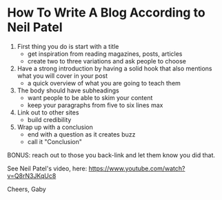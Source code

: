 # How To Write A Blog According to Neil Patel

1. First thing you do is start with a title
    - get inspiration from reading magazines, posts, articles
    - create two to three variations and ask people to choose 
2. Have a strong introduction by having a solid hook that also mentions what you will cover in your post
   - a quick overview of what you are going to teach them
3. The body should have subheadings
   - want people to be able to skim your content
   - keep your paragraphs from five to six lines max
4. Link out to other sites
   - build credibility
5. Wrap up with a conclusion
   - end with a question as it creates buzz
   - call it "Conclusion"
     
BONUS: reach out to those you back-link and let them know you did that.

See Neil Patel's video, here: https://www.youtube.com/watch?v=Q8rN3JKqUc8

Cheers,
Gaby
